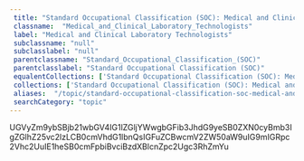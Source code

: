 ```yaml
--- 
 title: "Standard Occupational Classification (SOC): Medical and Clinical Laboratory Technologists" 
 classname:  "Medical_and_Clinical_Laboratory_Technologists" 
 label: "Medical and Clinical Laboratory Technologists" 
 subclassname: "null" 
 subclasslabel: "null" 
 parentclassname: "Standard_Occupational_Classification_(SOC)" 
 parentclasslabel: "Standard Occupational Classification (SOC)" 
 equalentCollections: ['Standard Occupational Classification (SOC): Medical and Clinical Laboratory Technicians'] 
 collections: ['Standard Occupational Classification (SOC): Medical and Clinical Laboratory Technologists']
 aliases:  "/topic/standard-occupational-classification-soc-medical-and-clinical-laboratory-technologists"  
 searchCategory: "topic" 
---
```

UGVyZm9ybSBjb21wbGV4IG1lZGljYWwgbGFib3JhdG9yeSB0ZXN0cyBmb3IgZGlhZ25vc2lzLCB0cmVhdG1lbnQsIGFuZCBwcmV2ZW50aW9uIG9mIGRpc2Vhc2UuIE1heSB0cmFpbiBvciBzdXBlcnZpc2Ugc3RhZmYu
